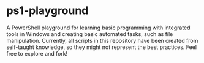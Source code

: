 # ps1-playground
A PowerShell playground for learning basic programming with integrated tools in Windows and creating basic automated tasks, such as file manipulation. Currently, all scripts in this repository have been created from self-taught knowledge, so they might not represent the best practices. Feel free to explore and fork!
